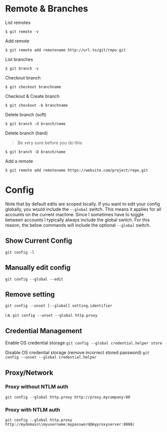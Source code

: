 # Remote & Branches

List remotes

```
$ git remote -v
```

Add remote

```
$ git remote add remotename http://url.to/git/repo.git
```

List branches

```
$ git branch -v
```

Checkout branch

```
$ git checkout branchname
```

Checkout & Create branch

```
$ git checkout -b branchname
```

Delete branch (soft)

```
$ git branch -d branch/name
```

Delete branch (hard)

> Be very sure before you do this

```
$ git branch -D branch/name
```

Add a remote

```
$ git remote add remotename https://website.com/project/repo.git
```

# Config

Note that by default edits are scoped locally. If you want to edit your config
globally, you would include the `--global` switch. This means it applies for
all accounts on the current machine. Since I sometimes have to toggle between
accounts I typically always include the global switch. For this reason, the
below commands will include the optional `--global` switch.

## Show Current Config

`git config -l`

## Manually edit config

`git config --global --edit`

## Remove setting

`git config --unset [--global] setting.identifier`

i.e. `git config --unset --global http.proxy`

## Credential Management

Enable OS credential storage
`git config --global credential.helper store`

Disable OS credential storage (remove incorrect stored password)
`git config --unset --global credential.helper`

## Proxy/Network

### Proxy without NTLM auth

`git config --global http.proxy http://proxy.mycompany:80`

### Proxy with NTLM auth

`git config --global http.proxy http://mydomain\\myusername:mypassword@myproxyserver:8080/`
